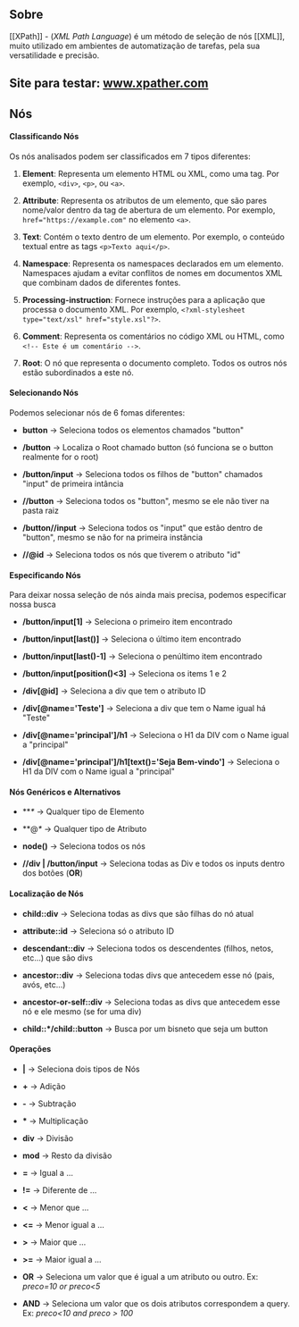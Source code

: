 
## Sobre

[[XPath]] - (*XML Path Language*) é um método de seleção de nós [[XML]], muito utilizado em ambientes de automatização de tarefas, pela sua versatilidade e precisão. 

## Site para testar: www.xpather.com


## Nós

#### Classificando Nós

Os nós analisados podem ser classificados em 7 tipos diferentes:

1. **Element**: Representa um elemento HTML ou XML, como uma tag. Por exemplo, `<div>`, `<p>`, ou `<a>`.
   
2. **Attribute**: Representa os atributos de um elemento, que são pares nome/valor dentro da tag de abertura de um elemento. Por exemplo, `href="https://example.com"` no elemento `<a>`.
   
3. **Text**: Contém o texto dentro de um elemento. Por exemplo, o conteúdo textual entre as tags `<p>Texto aqui</p>`.
   
4. **Namespace**: Representa os namespaces declarados em um elemento. Namespaces ajudam a evitar conflitos de nomes em documentos XML que combinam dados de diferentes fontes.
   
5. **Processing-instruction**: Fornece instruções para a aplicação que processa o documento XML. Por exemplo, `<?xml-stylesheet type="text/xsl" href="style.xsl"?>`.
   
6. **Comment**: Representa os comentários no código XML ou HTML, como `<!-- Este é um comentário -->`.
   
7. **Root**: O nó que representa o documento completo. Todos os outros nós estão subordinados a este nó.


#### Selecionando Nós

Podemos selecionar nós de 6 fomas diferentes:

- **button** -> Seleciona todos os elementos chamados "button"

- **/button** -> Localiza o Root chamado button (só funciona se o button realmente for o root) 

- **/button/input** -> Seleciona todos os filhos  de "button" chamados "input" de primeira intância

- **//button**  -> Seleciona todos os "button", mesmo se ele não tiver na pasta raiz

- **/button//input**  -> Seleciona todos os "input" que estão dentro de "button", mesmo se não for na primeira instância

- **//@id** -> Seleciona todos os nós que tiverem o atributo "id"

#### Especificando Nós

Para deixar nossa seleção de nós ainda mais precisa, podemos especificar nossa busca

- **/button/input[1]** -> Seleciona o primeiro item encontrado

- **/button/input[last()]** -> Seleciona o último item encontrado

- **/button/input[last()-1]** -> Seleciona o penúltimo item encontrado

- **/button/input[position()<3]** -> Seleciona os items 1 e 2

- **/div[@id]** -> Seleciona a div que tem o atributo ID

- **/div[@name='Teste']** -> Seleciona a div que tem o Name igual há "Teste"

- **/div[@name='principal']/h1** -> Seleciona o H1 da DIV com o Name igual a "principal"

- **/div[@name='principal']/h1[text()='Seja Bem-vindo']** -> Seleciona o H1 da DIV com o Name igual a "principal"

#### Nós Genéricos e Alternativos

- ***\** -> Qualquer tipo de Elemento

- **@*\** -> Qualquer tipo de Atributo

- **node()** -> Seleciona todos os nós

- **//div | /button/input** -> Seleciona todas as Div e todos os inputs dentro dos botões (**OR**)


#### Localização de Nós

- **child::div** -> Seleciona todas as divs que são filhas do nó atual

- **attribute::id** -> Seleciona só o atributo ID

- **descendant::div** -> Seleciona todos os descendentes (filhos, netos, etc...) que são divs

- **ancestor::div** -> Seleciona todas divs que antecedem esse nó (pais, avós, etc...)

- **ancestor-or-self::div** -> Seleciona todas as divs que antecedem esse nó e ele mesmo (se for uma div)

- **child::\*/child::button** -> Busca por um bisneto que seja um button

#### Operações

- **|** -> Seleciona dois tipos de Nós

- **+** -> Adição

- **-** -> Subtração

- **\*** -> Multiplicação

- **div** -> Divisão

- **mod** -> Resto da divisão

- **=** -> Igual a ...

- **!=** -> Diferente de ...

- **<** -> Menor que ...

- **<=** -> Menor igual a ...

- **>** -> Maior que ...

- **>=** -> Maior igual a ...

- **OR** -> Seleciona um valor que é igual a um atributo ou outro. Ex: *preco=10 or preco<5* 

- **AND** -> Seleciona um valor que os dois atributos correspondem a query. Ex: *preco<10 and preco > 100*